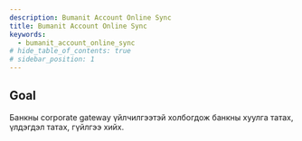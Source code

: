 ```yaml
---
description: Bumanit Account Online Sync
title: Bumanit Account Online Sync
keywords:
  - bumanit_account_online_sync
# hide_table_of_contents: true
# sidebar_position: 1
---
```


## Goal

Банкны corporate gateway үйлчилгээтэй холбогдож банкны хуулга татах, үлдэгдэл татах, гүйлгээ хийх.
